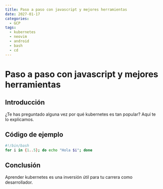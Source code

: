 ```yaml
---
title: Paso a paso con javascript y mejores herramientas
date: 2027-01-17
categories:
  - GCP
tags:
  - kubernetes
  - neovim
  - android
  - bash
  - cd
---
```


# Paso a paso con javascript y mejores herramientas

## Introducción

¿Te has preguntado alguna vez por qué kubernetes es tan popular? Aquí te lo explicamos.

## Código de ejemplo

```bash
#!/bin/bash
for i in {1..5}; do echo "Hola $i"; done
```

## Conclusión

Aprender kubernetes es una inversión útil para tu carrera como desarrollador.